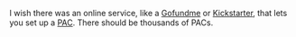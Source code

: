 I wish there was an online service, like a <a href="https://www.gofundme.com/">Gofundme</a> or <a href="https://www.kickstarter.com/">Kickstarter</a>, that lets you set up a <a href="https://en.wikipedia.org/wiki/Political_action_committee">PAC</a>. There should be thousands of PACs. 
